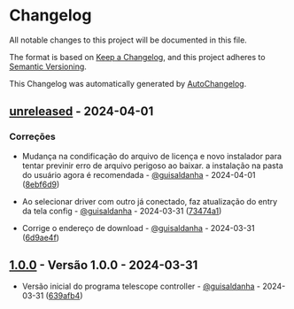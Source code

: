 # Changelog

All notable changes to this project will be documented in this file.

The format is based on [Keep a Changelog](https://keepachangelog.com/en/1.0.0/),
and this project adheres to [Semantic Versioning](https://semver.org/spec/v2.0.0.html).

This Changelog was automatically generated by [AutoChangelog](https://github.com/guisaldanha/autochangelog).

## [unreleased](https://github.com/guisaldanha/telescopecontroller/releases/tag/unreleased) - 2024-04-01

### Correções

- Mudança na condificação do arquivo de licença e novo instalador para tentar previnir erro de arquivo perigoso ao baixar. a instalação na pasta do usuário agora é recomendada - [@guisaldanha](https://github.com/guisaldanha)  - 2024-04-01 ([8ebf6d9](https://github.com/guisaldanha/telescopecontroller/commit/8ebf6d9))

- Ao selecionar driver com outro já conectado, faz atualização do entry da tela config - [@guisaldanha](https://github.com/guisaldanha)  - 2024-03-31 ([73474a1](https://github.com/guisaldanha/telescopecontroller/commit/73474a1))

- Corrige o endereço de download - [@guisaldanha](https://github.com/guisaldanha)  - 2024-03-31 ([6d9ae4f](https://github.com/guisaldanha/telescopecontroller/commit/6d9ae4f))

## [1.0.0](https://github.com/guisaldanha/telescopecontroller/releases/tag/1.0.0) - Versão 1.0.0 - 2024-03-31

- Versão inicial do programa telescope controller - [@guisaldanha](https://github.com/guisaldanha)  - 2024-03-31 ([639afb4](https://github.com/guisaldanha/telescopecontroller/commit/639afb4))
